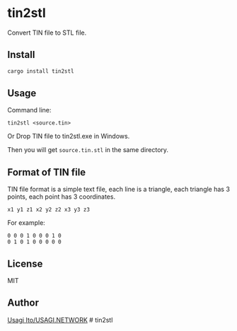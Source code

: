 # tin2stl

Convert TIN file to STL file.

## Install

```bash
cargo install tin2stl
```

## Usage

Command line:

```
tin2stl <source.tin>
```

Or Drop TIN file to tin2stl.exe in Windows.

Then you will get `source.tin.stl` in the same directory.

## Format of TIN file

TIN file format is a simple text file, each line is a triangle, each triangle has 3 points, each point has 3 coordinates.

```text
x1 y1 z1 x2 y2 z2 x3 y3 z3
```

For example:

```text
0 0 0 1 0 0 0 1 0
0 1 0 1 0 0 0 0 0
```

## License

MIT

## Author

[Usagi Ito/USAGI.NETWORK](https://usagi.network/)
#   t i n 2 s t l  
 
